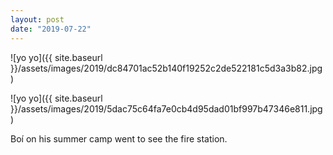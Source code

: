 ```yaml
---
layout: post
date: "2019-07-22"
---
```


![yo yo]({{ site.baseurl }}/assets/images/2019/dc84701ac52b140f19252c2de522181c5d3a3b82.jpg)

![yo yo]({{ site.baseurl }}/assets/images/2019/5dac75c64fa7e0cb4d95dad01bf997b47346e811.jpg)

Boí on his summer camp went to see the fire station.
